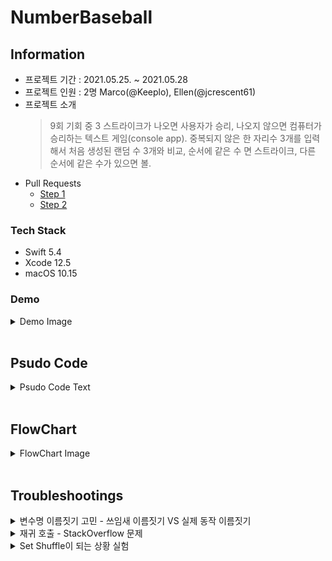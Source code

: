 # NumberBaseball
## Information
* 프로젝트 기간 : 2021.05.25. ~ 2021.05.28
* 프로젝트 인원 : 2명 Marco(@Keeplo), Ellen(@jcrescent61)
* 프로젝트 소개 
    > 9회 기회 중 3 스트라이크가 나오면 사용자가 승리, 나오지 않으면 컴퓨터가 승리하는 텍스트 게임(console app). 중복되지 않은 한 자리수 3개를 입력해서 처음 생성된 랜덤 수 3개와 비교, 순서에 같은 수 면 스트라이크, 다른 순서에 같은 수가 있으면 볼.
* Pull Requests
    * [Step 1](https://github.com/yagom-academy/ios-number-baseball/pull/36)
    * [Step 2](https://github.com/yagom-academy/ios-number-baseball/pull/43)
### Tech Stack
* Swift 5.4
* Xcode 12.5
* macOS 10.15
### Demo
<details><summary>Demo Image</summary><div markdown="1">

잘못된 입력처리

사용자 승리 시나리오

컴퓨터 승리 시나리오

게임 종료 동작

</div></details>
<br>

## Psudo Code
<details><summary>Psudo Code Text</summary><div markdown="1">

1. 프로그램 시작
2. 메뉴시작
3. <출력> : “1. 게임시작\n2.게임종료\n원하는 기능 선택해주세요 : “
4. <입력> 
5. <함수> : 입력 받은 내용이 ‘1’ 또는 ‘2’ 인가?
    1. True -> 6번으로
    2. False -> <출력> : 입력오류 -> 1번으로
6. <조건> : 입력 받은 내용이 “1” 인가?
    1. True -> 7번으로
    2. False -> 12번으로
7. 게임시작 
8. <변수 선언 및 변경> (남은기회 = 9)
9. <변수 선언 및 변경> (컴퓨터, 사용자) 
    1. 임의의 숫자 3개 생성 -> 9-2번로
    2. <출력> : 숫자3개를 띄어쓰기로 구분하여 입력해주세요.\n중복 숫자는 허용하지 않습니다.\n입력 : “
    3. <입력> 
    4. <함수> : 입력 받은 내용을 숫자 3개로 변환이 유효한가?
        1. 유효 -> 10번으로
        2. 무효 -> 9-2번으로
10. <조건> : 남은 기회가 0회 인가?
    1. True -> 11번으로
    2. False -> <함수> : 컴퓨터와 사용자의 숫자비교
        1. <출력> : “\(스트라이크 수) 스트라이크, \(볼) 볼” 
        2. <조건> : 스트라이크 > 2
            1. True -> <출력> : “사용자 승리!” -> 11번으로
            2. False -> <변수 선언 및 변경> 남은기회 -= 1 -> 9번으로
11. 게임종료 -> 메뉴시작
12. 메뉴종료 -> 프로그램시작
</div></details>
<br>

## FlowChart
<details><summary>FlowChart Image</summary><div markdown="1">

<img width="874" alt="image" src="https://user-images.githubusercontent.com/24707229/119995900-0d946600-c009-11eb-8630-ba9f4cae70d6.png">
</div></details>
<br>

## Troubleshootings
<details><summary>변수명 이름짓기 고민 - 쓰임새 이름짓기 VS 실제 동작 이름짓기</summary><div markdown="1">


협업하는 동료나 다시 코드를 보게될 미래의 코드 작성자가 이해하기 쉬운 변수명이 좋은 방향이라는 생각을 하게 되었습니다. 
[연관링크 - Use Terminology Well](https://www.swift.org/documentation/api-design-guidelines/)
</div></details>
<details><summary>재귀 호출 - StackOverflow 문제</summary><div markdown="1">

코드 들여쓰기 2회 초과 금지 기준 때문에 처음 아이디어는 재귀 함수형태로 반복형성
코드 1
PR 피드백을 통해 스택오버플로우 문제에 대한 고민을 해보게됨
피드백
피드백을 반영해서 재귀형태 반복문을 'while' 반복으로 변형
코드 2
</div></details>
<details><summary>Set Shuffle이 되는 상황 실험</summary><div markdown="1">


</div></details>
<br>